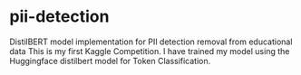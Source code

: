 # pii-detection
DistilBERT model implementation for PII detection removal from educational data
This is my first Kaggle Competition. I have trained my model using the Huggingface distilbert model for Token Classification.

